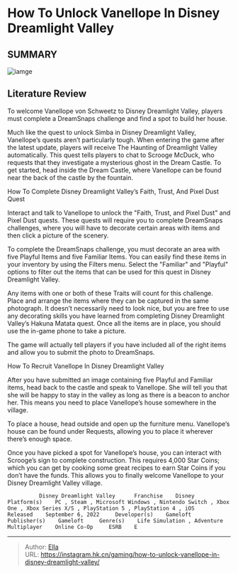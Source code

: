 # How To Unlock Vanellope In Disney Dreamlight Valley


## SUMMARY 

![iamge](https://static1.srcdn.com/wordpress/wp-content/uploads/2023/07/how-to-unlock-vanellope-in-dreamlight-valley.jpg)

## Literature Review

To welcome Vanellope von Schweetz to Disney Dreamlight Valley, players must complete a DreamSnaps challenge and find a spot to build her house.





Much like the quest to unlock Simba in Disney Dreamlight Valley, Vanellope’s quests aren’t particularly tough. When entering the game after the latest update, players will receive The Haunting of Dreamlight Valley automatically. This quest tells players to chat to Scrooge McDuck, who requests that they investigate a mysterious ghost in the Dream Castle. To get started, head inside the Dream Castle, where Vanellope can be found near the back of the castle by the fountain.





 How To Complete Disney Dreamlight Valley’s Faith, Trust, And Pixel Dust Quest 
          

Interact and talk to Vanellope to unlock the &#34;Faith, Trust, and Pixel Dust&#34; and Pixel Dust quests. These quests will require you to complete DreamSnaps challenges, where you will have to decorate certain areas with items and then click a picture of the scenery.

          

To complete the DreamSnaps challenge, you must decorate an area with five Playful Items and five Familiar Items. You can easily find these items in your inventory by using the Filters menu. Select the &#34;Familiar&#34; and &#34;Playful&#34; options to filter out the items that can be used for this quest in Disney Dreamlight Valley.




          

Any items with one or both of these Traits will count for this challenge. Place and arrange the items where they can be captured in the same photograph. It doesn’t necessarily need to look nice, but you are free to use any decorating skills you have learned from completing Disney Dreamlight Valley’s Hakuna Matata quest. Once all the items are in place, you should use the in-game phone to take a picture.



The game will actually tell players if you have included all of the right items and allow you to submit the photo to DreamSnaps.






 How To Recruit Vanellope In Disney Dreamlight Valley 
          




After you have submitted an image containing five Playful and Familiar items, head back to the castle and speak to Vanellope. She will tell you that she will be happy to stay in the valley as long as there is a beacon to anchor her. This means you need to place Vanellope’s house somewhere in the village.



To place a house, head outside and open up the furniture menu. Vanellope’s house can be found under Requests, allowing you to place it wherever there’s enough space.




          

Once you have picked a spot for Vanellope’s house, you can interact with Scrooge’s sign to complete construction. This requires 4,000 Star Coins; which you can get by cooking some great recipes to earn Star Coins if you don’t have the funds. This allows you to finally welcome Vanellope to your Disney Dreamlight Valley village.




              Disney Dreamlight Valley      Franchise    Disney     Platform(s)    PC , Steam , Microsoft Windows , Nintendo Switch , Xbox One , Xbox Series X/S , PlayStation 5 , PlayStation 4 , iOS     Released    September 6, 2022     Developer(s)    Gameloft     Publisher(s)    Gameloft     Genre(s)    Life Simulation , Adventure     Multiplayer    Online Co-Op     ESRB    E      


---

> Author: [Ella](https://instagram.hk.cn/)  
> URL: https://instagram.hk.cn/gaming/how-to-unlock-vanellope-in-disney-dreamlight-valley/  

